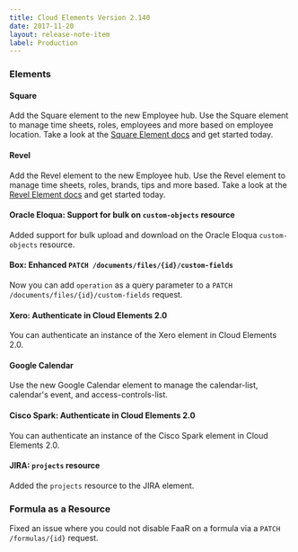 ```yaml
---
title: Cloud Elements Version 2.140
date: 2017-11-20
layout: release-note-item
label: Production
---
```


### Elements

#### Square

Add the Square element to the new Employee hub. Use the Square element to manage time sheets, roles, employees and more based on employee location. Take a look at the [Square Element docs](/docs/elements/square/) and get started today.

#### Revel

Add the Revel element to the new Employee hub. Use the Revel element to manage time sheets, roles, brands, tips and more based. Take a look at the [Revel Element docs](/docs/elements/revel/) and get started today.

#### Oracle Eloqua: Support for bulk on `custom-objects` resource

Added support for bulk upload and download on the Oracle Eloqua `custom-objects` resource.

#### Box: Enhanced `PATCH /documents/files/{id}/custom-fields`

Now you can add `operation` as a query parameter to a `PATCH /documents/files/{id}/custom-fields` request.

#### Xero: Authenticate in Cloud Elements 2.0

You can authenticate an instance of the Xero element in Cloud Elements 2.0.

#### Google Calendar

Use the new Google Calendar element to manage the calendar-list, calendar's event, and access-controls-list.

#### Cisco Spark: Authenticate in Cloud Elements 2.0

You can authenticate an instance of the Cisco Spark element in Cloud Elements 2.0.

#### JIRA: `projects` resource

Added the `projects` resource to the JIRA element.

### Formula as a Resource

Fixed an issue where you could not disable FaaR on a formula via a `PATCH /formulas/{id}` request.
